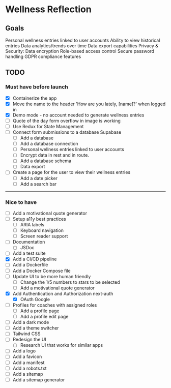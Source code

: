 # Wellness Reflection

## Goals
Personal wellness entries linked to user accounts
Ability to view historical entries
Data analytics/trends over time
Data export capabilities
Privacy & Security:
Data encryption
Role-based access control
Secure password handling
GDPR compliance features

## TODO

### Must have before launch
- [x] Containerize the app
- [x] Move the name to the header 'How are you lately, [name]?' when logged in
- [x] Demo mode - no account needed to generate wellness entries
- [ ] Quote of the day form overflow in image is working
- [ ] Use Redux for State Management
- [ ] Connect form submissions to a database Supabase
    - [ ] Add a database
    - [ ] Add a database connection
    - [ ] Personal wellness entries linked to user accounts
    - [ ] Encrypt data in rest and in route.
    - [ ] Add a database schema
    - [ ] Data export
- [ ] Create a page for the user to view their wellness entries
    - [ ] Add a date picker
    - [ ] Add a search bar

----
### Nice to have
- [ ] Add a motivational quote generator
- [ ] Setup a11y best practices
    - [ ] ARIA labels
    - [ ] Keyboard navigation
    - [ ] Screen reader support
- [ ] Documentation
    - [ ] JSDoc
- [ ] Add a test suite
- [x] Add a CI/CD pipeline
- [ ] Add a Dockerfile
- [ ] Add a Docker Compose file
- [ ] Update UI to be more human friendly
    - [ ] Change the 1/5 numbers to stars to be selected
    - [ ] Add a motivational quote generator 
- [x] Add Authentication and Authorization next-auth
    - [x] OAuth Google
- [ ] Profiles for coaches with assigned roles
    - [ ] Add a profile page
    - [ ] Add a profile edit page
- [ ] Add a dark mode
- [ ] Add a theme switcher
- [ ] Tailwind CSS
- [ ] Redesign the UI
    - [ ] Research UI that works for similar apps
- [ ] Add a logo
- [ ] Add a favicon
- [ ] Add a manifest
- [ ] Add a robots.txt
- [ ] Add a sitemap
- [ ] Add a sitemap generator
